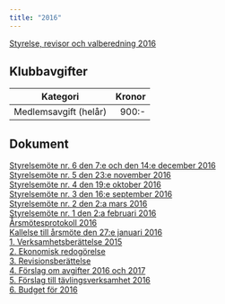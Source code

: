```yaml
---
title: "2016"
---
```

[Styrelse, revisor och valberedning 2016](HTM/seniorstyrelse_2016.pdf)
## Klubbavgifter

Kategori|Kronor|
|-|-:|
|Medlemsavgift (helår)|900:-|

## Dokument
[Styrelsemöte nr. 6 den 7:e och den 14:e december 2016](Protokoll_SrS_nr6_2016.pdf)  
[Styrelsemöte nr. 5 den 23:e november 2016](Protokoll_SrS_nr5_2016.pdf)  
[Styrelsemöte nr. 4 den 19:e oktober 2016](Protokoll_SrS_nr4_2016_ny.pdf)  
[Styrelsemöte nr. 3 den 16:e september 2016](Protokoll_SrS_nr3_2016.pdf)  
[Styrelsemöte nr. 2 den 2:a mars 2016](Protokoll_SrS_nr2_2016.pdf)  
[Styrelsemöte nr. 1 den 2:a februari 2016](Protokoll_SrS_nr1_2016.pdf)  
[Årsmötesprotokoll 2016](arsmote_protokoll_2016.pdf)  
[Kallelse till årsmöte den 27:e januari 2016](kallelse_SrS_arsmote_2016.pdf)  
[1. Verksamhetsberättelse 2015](bilaga1_verksamhet_2015.pdf)  
[2. Ekonomisk redogörelse](bilaga2_ekonomi_2015.pdf)  
[3. Revisionsberättelse](bilaga3_revision_2015.pdf)  
[4. Förslag om avgifter 2016 och 2017](bilaga4_avgiftspolicy_2016.pdf)  
[5. Förslag till tävlingsverksamhet 2016](bilaga5_verksamhetforslag_2016.pdf)  
[6. Budget för 2016](bilaga6_budget_2016.pdf)  

